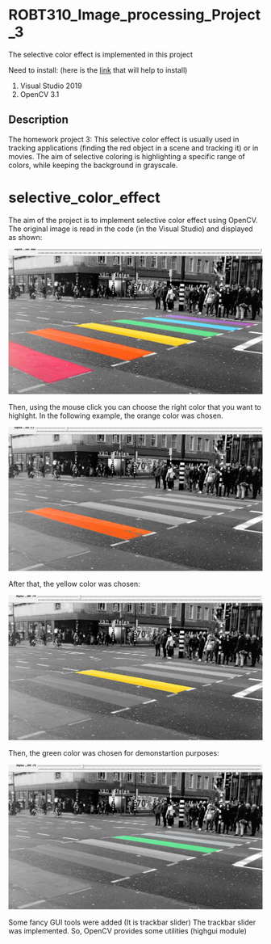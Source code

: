 # ROBT310_Image_processing_Project_3
The selective color effect is implemented in this project

Need to install: (here is the [link](https://www.youtube.com/watch?v=l4372qtZ4dc) that will help to install)
1) Visual Studio 2019 
2) OpenCV 3.1

## Description
The homework project 3:
This selective color effect is usually used in tracking applications (finding the red object in a scene and tracking it) or in movies. The aim of selective coloring is highlighting a specific range of colors, while keeping the background in grayscale.

# selective_color_effect

The aim of the project is to implement selective color effect using OpenCV.
The original image is read in the code (in the Visual Studio) and displayed as shown:


![](images/original.PNG)

Then, using the mouse click you can choose the right color that you want to highlght.
In the following example, the orange color was chosen.

![](images/orange.PNG)


After that, the yellow color was chosen:


![](images/yellow.PNG)

Then, the green color was chosen for demonstartion purposes:

![](images/green.PNG)

Some fancy GUI tools were added (It is trackbar slider)
The trackbar slider was implemented. So, OpenCV provides some utilities (highgui module)
